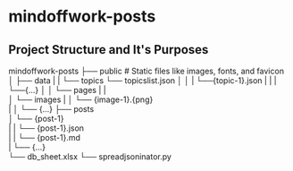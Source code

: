 # mindoffwork-posts

## Project Structure and It's Purposes
mindoffwork-posts
├── public                           # Static files like images, fonts, and favicon
│   ├── data
|   |   └── topics
            └── topicslist.json 
│   │   |   └──{topic-1}.json
|   |   |   └──{...}
│   │   └── pages
|   |     
│   └── images 
|   │   └── {image-1}.{png}                   
|   │   └── {...} 
├── posts   
│   └── {post-1}  
|   |   └── {post-1}.json        
|   |   └── {post-1}.md  
|   └── {...}                 
└── db_sheet.xlsx
└── spreadjsoninator.py
